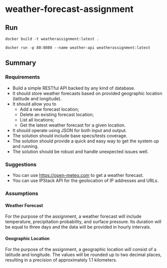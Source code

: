 # weather-forecast-assignment
## Run
```
docker build -t weatherassignment:latest .
```
```
docker run -p 80:8080 --name weather-api weatherassignment:latest
```
## Summary
### Requirements
- Build a simple RESTful API backed by any kind of database.
- It should store weather forecasts based on provided geographic location (latitude and longitude).
- It should allow you to
	- Add a new forecast location;
	- Delete an existing forecast location;
	- List all locations;
	- Get the latest weather forecast for a given location.
- It should operate using JSON for both input and output.
- The solution should include base specs/tests coverage.
- The solution should provide a quick and easy way to get the system up and running.
- The solution should be robust and handle unexpected issues well.

### Suggestions
- You can use https://open-meteo.com to get a weather forecast.
- You can use IPStack API for the geolocation of IP addresses and URLs.

### Assumptions

#### Weather Forecast

For the purpose of the assignment, a weather forecast will include temperature, precipitation probability, and surface pressure. Its duration will be equal to three days and the data will be provided in hourly intervals.

#### Geographic Location

For the purpose of the assignment, a geographic location will consist of a latitude and longitude. The values will be rounded up to two decimal places, resulting in a precision of approximately 1.1 kilometers.
